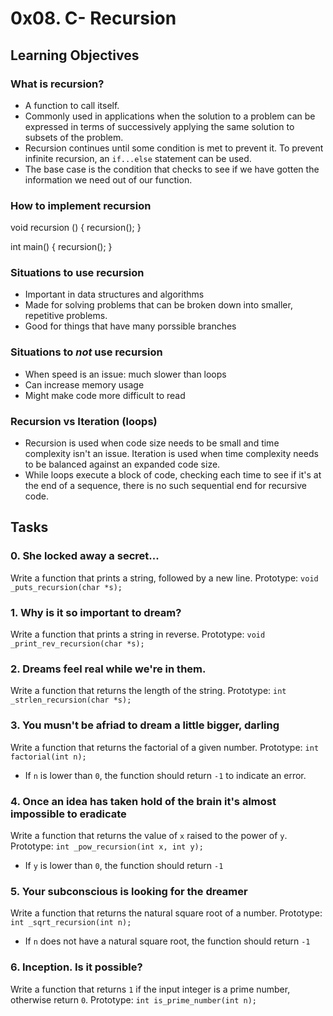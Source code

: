 # 0x08. C- Recursion

## Learning Objectives

### What is recursion?
- A function to call itself.
- Commonly used in applications when the solution to a problem can be expressed in terms of successively applying the same solution to subsets of the problem.
- Recursion continues until some condition is met to prevent it. To prevent infinite recursion, an `if...else` statement can be used.
- The base case is the condition that checks to see if we have gotten the information we need out of our function.

### How to implement recursion
void recursion ()
{
	recursion();
}

int main()
{
	recursion();
}

### Situations to use recursion
- Important in data structures and algorithms
- Made for solving problems that can be broken down into smaller, repetitive problems.
- Good for things that have many porssible branches

### Situations to *not* use recursion
- When speed is an issue: much slower than loops
- Can increase memory usage
- Might make code more difficult to read

### Recursion vs Iteration (loops)
- Recursion is used when code size needs to be small and time complexity isn't an issue. Iteration is used when time complexity needs to be balanced against an expanded code size.
- While loops execute a block of code, checking each time to see if it's at the end of a sequence, there is no such sequential end for recursive code.

## Tasks

### 0. She locked away a secret...
Write a function that prints a string, followed by a new line. Prototype: `void _puts_recursion(char *s);`

### 1. Why is it so important to dream?
Write a function that prints a string in reverse. Prototype: `void _print_rev_recursion(char *s);`

### 2. Dreams feel real while we're in them.
Write a function that returns the length of the string. Prototype: `int _strlen_recursion(char *s);`

### 3. You musn't be afriad to dream a little bigger, darling
Write a function that returns the factorial of a given number. Prototype: `int factorial(int n);`
- If `n` is lower than `0`, the function should return `-1` to indicate an error.

### 4. Once an idea has taken hold of the brain it's almost impossible to eradicate
Write a function that returns the value of `x` raised to the power of `y`. Prototype: `int _pow_recursion(int x, int y);`
- If `y` is lower than `0`, the function should return `-1`

### 5. Your subconscious is looking for the dreamer
Write a function that returns the natural square root of a number. Prototype: `int _sqrt_recursion(int n);`
- If `n` does not have a natural square root, the function should return `-1`

### 6. Inception. Is it possible?
Write a function that returns `1` if the input integer is a prime number, otherwise return `0`. Prototype: `int is_prime_number(int n);`
